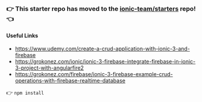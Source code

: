 ### :point_right: This starter repo has moved to the [ionic-team/starters](https://github.com/ionic-team/starters/tree/master/ionic-angular/official/blank) repo! :point_left:

#### Useful Links
 - https://www.udemy.com/create-a-crud-application-with-ionic-3-and-firebase
 - https://grokonez.com/ionic/ionic-3-firebase-integrate-firebase-in-ionic-3-project-with-angularfire2
 - https://grokonez.com/firebase/ionic-3-firebase-example-crud-operations-with-firebase-realtime-database

:point_right: `npm install`

